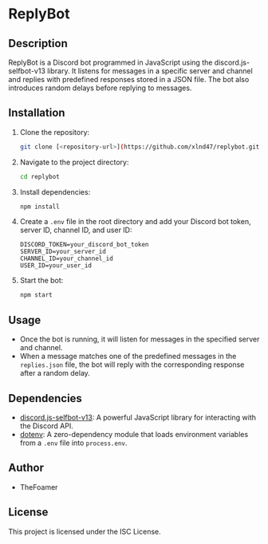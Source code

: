 # ReplyBot

## Description
ReplyBot is a Discord bot programmed in JavaScript using the discord.js-selfbot-v13 library. It listens for messages in a specific server and channel and replies with predefined responses stored in a JSON file. The bot also introduces random delays before replying to messages.

## Installation
1. Clone the repository:
   ```bash
   git clone [<repository-url>](https://github.com/xlnd47/replybot.git)
   ```
2. Navigate to the project directory:
   ```bash
   cd replybot
   ```
3. Install dependencies:
   ```bash
   npm install
   ```
4. Create a `.env` file in the root directory and add your Discord bot token, server ID, channel ID, and user ID:
   ```plaintext
   DISCORD_TOKEN=your_discord_bot_token
   SERVER_ID=your_server_id
   CHANNEL_ID=your_channel_id
   USER_ID=your_user_id
   ```
5. Start the bot:
   ```bash
   npm start
   ```

## Usage
- Once the bot is running, it will listen for messages in the specified server and channel.
- When a message matches one of the predefined messages in the `replies.json` file, the bot will reply with the corresponding response after a random delay.

## Dependencies
- [discord.js-selfbot-v13](https://www.npmjs.com/package/discord.js-selfbot-v13): A powerful JavaScript library for interacting with the Discord API.
- [dotenv](https://www.npmjs.com/package/dotenv): A zero-dependency module that loads environment variables from a `.env` file into `process.env`.

## Author
- TheFoamer

## License
This project is licensed under the ISC License.
